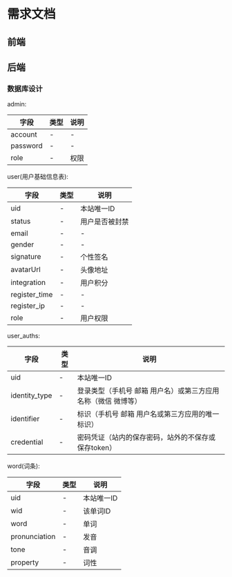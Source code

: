 # 需求文档
## 前端
## 后端
### 数据库设计
admin:

| 字段 | 类型 | 说明 |
| - | - |- |
|account|-|-|
|password|-|-|
|role|-|权限|

user(用户基础信息表):

| 字段 | 类型  |说明 |
|-|-|-|
|uid|-|本站唯一ID|
|status|-|用户是否被封禁|
|email|-|-|
|gender|-|-|
|signature|-|个性签名|
|avatarUrl|-|头像地址|
|integration|-|用户积分|
|register_time|-|-|
|register_ip|-|-|
|role|-|用户权限|

user_auths:

|字段|类型|说明|
|-|-|-|
|uid|-|本站唯一ID|
|identity_type|-|登录类型（手机号 邮箱 用户名）或第三方应用名称（微信 微博等）|
|identifier|-|标识（手机号 邮箱 用户名或第三方应用的唯一标识）|
|credential|-|密码凭证（站内的保存密码，站外的不保存或保存token）|

word(词条):

|字段|类型|说明|
|-|-|-|
|uid|-|本站唯一ID|
|wid|-|该单词ID|
|word|-|单词|
|pronunciation|-|发音|
|tone|-|音调|
|property|-|词性|





